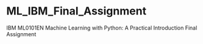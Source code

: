 # ML_IBM_Final_Assignment
IBM ML0101EN Machine Learning with Python: A Practical Introduction Final Assignment
